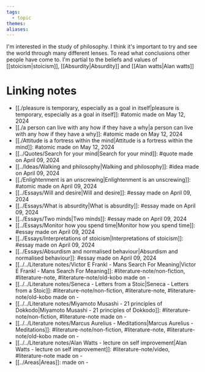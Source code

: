 ```yaml
---
tags:
  - topic
themes: 
aliases: 
---
```

I'm interested in the study of philosophy. I think it's important to try and see the world through many different lenses. To read what conclusions other people have come to. I'm partial to the beliefs and values of [[stoicism|stoicism]], [[Absurdity|Absurdity]] and [[Alan watts|Alan watts]]
# Linking notes
- [[./pleasure is temporary, especially as a goal in itself|pleasure is temporary, especially as a goal in itself]]: #atomic made on May 12, 2024
- [[./a person can live with any how if they have a why|a person can live with any how if they have a why]]: #atomic made on May 12, 2024
- [[./Attitude is a fortress within the mind|Attitude is a fortress within the mind]]: #atomic made on May 12, 2024
- [[../Quotes/Search for your mind|Search for your mind]]: #quote made on April 09, 2024
- [[../Ideas/Walking and philosophy|Walking and philosophy]]: #idea made on April 09, 2024
- [[./Enlightenment is an unscrewing|Enlightenment is an unscrewing]]: #atomic made on April 09, 2024
- [[../Essays/Will and desire|Will and desire]]: #essay made on April 09, 2024
- [[../Essays/What is absurdity|What is absurdity]]: #essay made on April 09, 2024
- [[../Essays/Two minds|Two minds]]: #essay made on April 09, 2024
- [[../Essays/Monitor how you spend time|Monitor how you spend time]]: #essay made on April 09, 2024
- [[../Essays/Interpretations of stoicism|Interpretations of stoicism]]: #essay made on April 09, 2024
- [[../Essays/Absurdism and normalised behaviour|Absurdism and normalised behaviour]]: #essay made on April 09, 2024
- [[../../Literature notes/Victor E Frankl - Mans Search For Meaning|Victor E Frankl - Mans Search For Meaning]]: #literature-note/non-fiction, #literature-note, #literature-note/old-kobo made on \-
- [[../../Literature notes/Seneca - Letters from a Stoic|Seneca - Letters from a Stoic]]: #literature-note/non-fiction, #literature-note, #literature-note/old-kobo made on \-
- [[../../Literature notes/Miyamoto Musashi - 21 principles of Dokkodo|Miyamoto Musashi - 21 principles of Dokkodo]]: #literature-note/non-fiction, #literature-note made on \-
- [[../../Literature notes/Marcus Aurelius - Meditations|Marcus Aurelius - Meditations]]: #literature-note/non-fiction, #literature-note, #literature-note/old-kobo made on \-
- [[../../Literature notes/Alan Watts - lecture on self improvement|Alan Watts - lecture on self improvement]]: #literature-note/video, #literature-note made on \-
- [[../Areas|Areas]]:  made on \-
